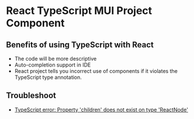 # React TypeScript MUI Project Component

## Benefits of using TypeScript with React

- The code will be more descriptive
- Auto-completion support in IDE
- React project tells you incorrect use of components if it violates the TypeScript type annotation.

## Troubleshoot

- [TypeScript error: Property 'children' does not exist on type 'ReactNode'](https://stackoverflow.com/questions/59106742/typescript-error-property-children-does-not-exist-on-type-reactnode)